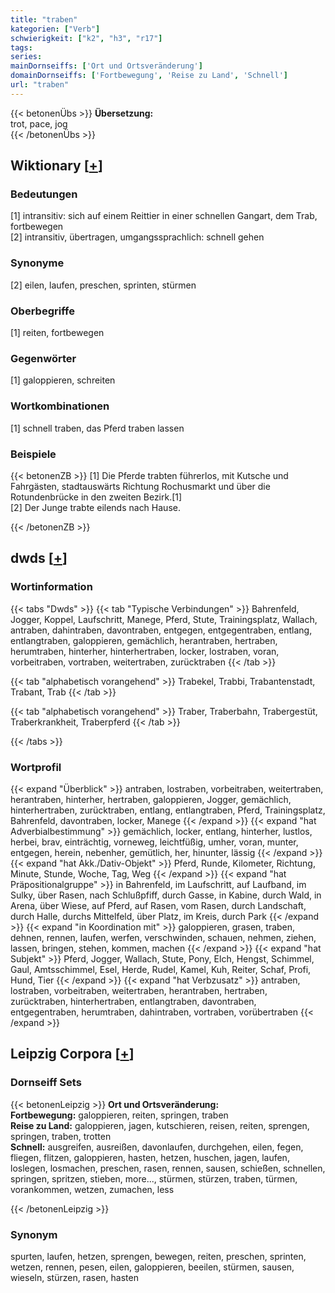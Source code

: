 ```yaml
---
title: "traben"
kategorien: ["Verb"]
schwierigkeit: ["k2", "h3", "r17"]
tags:
series:
mainDornseiffs: ['Ort und Ortsveränderung']
domainDornseiffs: ['Fortbewegung', 'Reise zu Land', 'Schnell']
url: "traben"
---
```


{{< betonenÜbs >}}
**Übersetzung:**  
trot, pace, jog  
{{< /betonenÜbs >}}

## Wiktionary [[+](https://de.wiktionary.org/wiki/traben)]

### Bedeutungen
[1] intransitiv: sich auf einem Reittier in einer schnellen Gangart, dem Trab, fortbewegen  
[2] intransitiv, übertragen, umgangssprachlich: schnell gehen  

### Synonyme
[2] eilen, laufen, preschen, sprinten, stürmen  

### Oberbegriffe
[1] reiten, fortbewegen  

### Gegenwörter
[1] galoppieren, schreiten  

### Wortkombinationen
[1] schnell traben, das Pferd traben lassen  

### Beispiele
{{< betonenZB >}}
[1] Die Pferde trabten führerlos, mit Kutsche und Fahrgästen, stadtauswärts Richtung Rochusmarkt und über die Rotundenbrücke in den zweiten Bezirk.[1]  
[2] Der Junge trabte eilends nach Hause.  

{{< /betonenZB >}}


## dwds [[+](https://www.dwds.de/wb/traben)]

### Wortinformation
{{< tabs "Dwds" >}}
{{< tab "Typische Verbindungen" >}}
Bahrenfeld, Jogger, Koppel, Laufschritt, Manege, Pferd, Stute, Trainingsplatz, Wallach, antraben, dahintraben, davontraben, entgegen, entgegentraben, entlang, entlangtraben, galoppieren, gemächlich, herantraben, hertraben, herumtraben, hinterher, hinterhertraben, locker, lostraben, voran, vorbeitraben, vortraben, weitertraben, zurücktraben
{{< /tab >}}

{{< tab "alphabetisch vorangehend" >}}
Trabekel, Trabbi, Trabantenstadt, Trabant, Trab
{{< /tab >}}

{{< tab "alphabetisch vorangehend" >}}
Traber, Traberbahn, Trabergestüt, Traberkrankheit, Traberpferd
{{< /tab >}}

{{< /tabs >}}

### Wortprofil
{{< expand "Überblick" >}} antraben, lostraben, vorbeitraben, weitertraben, herantraben, hinterher, hertraben, galoppieren, Jogger, gemächlich, hinterhertraben, zurücktraben, entlang, entlangtraben, Pferd, Trainingsplatz, Bahrenfeld, davontraben, locker, Manege {{< /expand >}}
{{< expand "hat Adverbialbestimmung" >}} gemächlich, locker, entlang, hinterher, lustlos, herbei, brav, einträchtig, vorneweg, leichtfüßig, umher, voran, munter, entgegen, herein, nebenher, gemütlich, her, hinunter, lässig {{< /expand >}}
{{< expand "hat Akk./Dativ-Objekt" >}} Pferd, Runde, Kilometer, Richtung, Minute, Stunde, Woche, Tag, Weg {{< /expand >}}
{{< expand "hat Präpositionalgruppe" >}} in Bahrenfeld, im Laufschritt, auf Laufband, im Sulky, über Rasen, nach Schlußpfiff, durch Gasse, in Kabine, durch Wald, in Arena, über Wiese, auf Pferd, auf Rasen, vom Rasen, durch Landschaft, durch Halle, durchs Mittelfeld, über Platz, im Kreis, durch Park {{< /expand >}}
{{< expand "in Koordination mit" >}} galoppieren, grasen, traben, dehnen, rennen, laufen, werfen, verschwinden, schauen, nehmen, ziehen, lassen, bringen, stehen, kommen, machen {{< /expand >}}
{{< expand "hat Subjekt" >}} Pferd, Jogger, Wallach, Stute, Pony, Elch, Hengst, Schimmel, Gaul, Amtsschimmel, Esel, Herde, Rudel, Kamel, Kuh, Reiter, Schaf, Profi, Hund, Tier {{< /expand >}}
{{< expand "hat Verbzusatz" >}} antraben, lostraben, vorbeitraben, weitertraben, herantraben, hertraben, zurücktraben, hinterhertraben, entlangtraben, davontraben, entgegentraben, herumtraben, dahintraben, vortraben, vorübertraben {{< /expand >}}

## Leipzig Corpora [[+](https://corpora.uni-leipzig.de/en/res?word=traben&corpusId=deu_newscrawl-public_2018)]

### Dornseiff Sets
{{< betonenLeipzig >}}
**Ort und Ortsveränderung:**  
**Fortbewegung:** galoppieren, reiten, springen, traben  
**Reise zu Land:** galoppieren, jagen, kutschieren, reisen, reiten, sprengen, springen, traben, trotten  
**Schnell:** ausgreifen, ausreißen, davonlaufen, durchgehen, eilen, fegen, fliegen, flitzen, galoppieren, hasten, hetzen, huschen, jagen, laufen, loslegen, losmachen, preschen, rasen, rennen, sausen, schießen, schnellen, springen, spritzen, stieben, more..., stürmen, stürzen, traben, türmen, vorankommen, wetzen, zumachen, less  

{{< /betonenLeipzig >}}

### Synonym
spurten, laufen, hetzen, sprengen, bewegen, reiten, preschen, sprinten, wetzen, rennen, pesen, eilen, galoppieren, beeilen, stürmen, sausen, wieseln, stürzen, rasen, hasten

